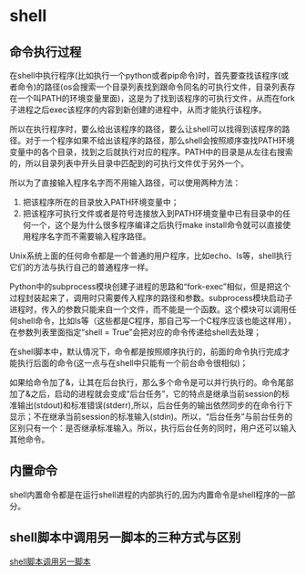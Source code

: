 # shell

## 命令执行过程

在shell中执行程序(比如执行一个python或者pip命令)时，首先要查找该程序(或者命令)的路径(os会搜索一个目录列表找到跟命令同名的可执行文件，目录列表存在一个叫PATH的环境变量里面)，这是为了找到该程序的可执行文件，从而在fork子进程之后exec该程序的内容到新创建的进程中，从而才能执行该程序。

所以在执行程序时，要么给出该程序的路径，要么让shell可以找得到该程序的路径。对于一个程序如果不给出该程序的路径，那么shell会按照顺序查找PATH环境变量中的各个目录，找到之后就执行对应的程序。PATH中的目录是从左往右搜索的，所以目录列表中开头目录中匹配到的可执行文件优于另外一个。

所以为了直接输入程序名字而不用输入路径，可以使用两种方法：

1. 把该程序所在的目录放入PATH环境变量中；
2. 把该程序可执行文件或者是符号连接放入到PATH环境变量中已有目录中的任何一个，这个是为什么很多程序编译之后执行make install命令就可以直接使用程序名字而不需要输入程序路径。

Unix系统上面的任何命令都是一个普通的用户程序，比如echo、ls等，shell执行它们的方法与执行自己的普通程序一样。

Python中的subprocess模块创建子进程的思路和“fork-exec”相似，但是把这个过程封装起来了，调用时只需要传入程序的路径和参数。subprocess模块启动子进程时，传入的参数只能来自一个文件，而不能是一个函数。这个模块可以调用任何shell命令，比如ls等（这些都是C程序，那自己写一个C程序应该也能这样用），在参数列表里面指定“shell = True”会把对应的命令传递给shell去处理；

在shell脚本中，默认情况下，命令都是按照顺序执行的，前面的命令执行完成才能执行后面的命令(这一点与在shell中只能有一个前台命令很相似)；

如果给命令加了&，让其在后台执行，那么多个命令是可以并行执行的。命令尾部加了&之后，启动的进程就会变成“后台任务”，它的特点是继承当前session的标准输出(stdout)和标准错误(stderr),所以，后台任务的输出依然同步的在命令行下显示；不在继承当前session的标准输入(stdin)。所以，“后台任务”与前台任务的区别只有一个：是否继承标准输入。所以，执行后台任务的同时，用户还可以输入其他命令。

## 内置命令

shell内置命令都是在运行shell进程的内部执行的,因为内置命令是shell程序的一部分。

## shell脚本中调用另一脚本的三种方式与区别

[shell脚本调用另一脚本](https://www.jianshu.com/p/54016c51ed94)
